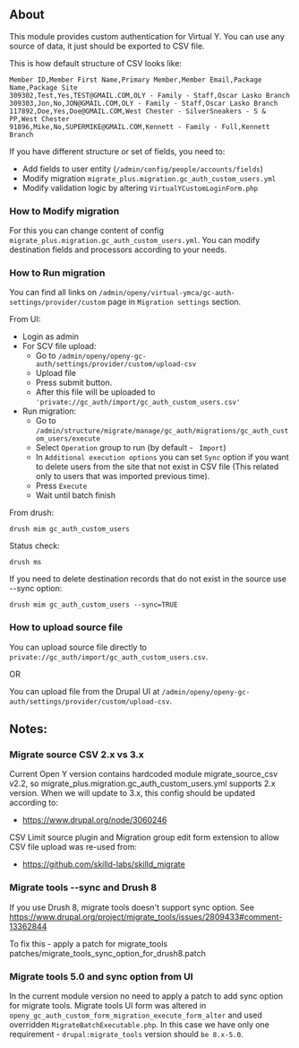 ## About

This module provides custom authentication for Virtual Y.
You can use any source of data, it just should be exported to CSV file.

This is how default structure of CSV looks like:

```csv
Member ID,Member First Name,Primary Member,Member Email,Package Name,Package Site
309302,Test,Yes,TEST@GMAIL.COM,OLY - Family - Staff,Oscar Lasko Branch
309303,Jon,No,JON@GMAIL.COM,OLY - Family - Staff,Oscar Lasko Branch
117892,Doe,Yes,Doe@GMAIL.COM,West Chester - SilverSneakers - S & PP,West Chester
91896,Mike,No,SUPERMIKE@GMAIL.COM,Kennett - Family - Full,Kennett Branch
```

If you have different structure or set of fields, you need to:
- Add fields to user entity (`/admin/config/people/accounts/fields`)
- Modify migration `migrate_plus.migration.gc_auth_custom_users.yml`
- Modify validation logic by altering `VirtualYCustomLoginForm.php`

### How to Modify migration
For this you can change content of config
`migrate_plus.migration.gc_auth_custom_users.yml`. You can modify
destination fields and processors according to your needs.

### How to Run migration

You can find all links on
`/admin/openy/virtual-ymca/gc-auth-settings/provider/custom`
page in `Migration settings` section.

From UI:
- Login as admin
- For SCV file upload:
  - Go to `/admin/openy/openy-gc-auth/settings/provider/custom/upload-csv`
  - Upload file
  - Press submit button.
  - After this file will be uploaded to
    `'private://gc_auth/import/gc_auth_custom_users.csv'`
- Run migration:
  - Go to
`/admin/structure/migrate/manage/gc_auth/migrations/gc_auth_custom_users/execute`
  - Select `Operation` group to run (by default - ` Import`)
  - In `Additional execution options` you can set `Sync` option if you want to
    delete users from the site that not exist in CSV file (This related
    only to users that was imported previous time).
  - Press `Execute`
  - Wait until batch finish

From drush:
```shell script
drush mim gc_auth_custom_users
```

Status check:
```shell script
drush ms
```

If you need to delete destination records that do not exist in the source
use --sync option:

```shell script
drush mim gc_auth_custom_users --sync=TRUE
```

### How to upload source file

You can upload source file directly to
`private://gc_auth/import/gc_auth_custom_users.csv`.

OR

You can upload file from the Drupal UI at
`/admin/openy/openy-gc-auth/settings/provider/custom/upload-csv`.

## Notes:

### Migrate source CSV 2.x vs 3.x

Current Open Y version contains hardcoded module migrate_source_csv v2.2,
so migrate_plus.migration.gc_auth_custom_users.yml supports 2.x version.
When we will update to 3.x, this config should be updated according to:
- https://www.drupal.org/node/3060246

CSV Limit source plugin and Migration group edit form extension to allow
CSV file upload was re-used from:
- https://github.com/skilld-labs/skilld_migrate

### Migrate tools --sync and Drush 8

If you use Drush 8, migrate tools doesn't support sync option.
See https://www.drupal.org/project/migrate_tools/issues/2809433#comment-13362844

To fix this - apply a patch for migrate_tools
patches/migrate_tools_sync_option_for_drush8.patch

### Migrate tools 5.0 and sync option from UI

In the current module version no need to apply a patch to add sync option for
migrate tools. Migrate tools UI form was altered in
`openy_gc_auth_custom_form_migration_execute_form_alter` and used overridden
`MigrateBatchExecutable.php`. In this case we have only one requirement -
`drupal:migrate_tools` version should `be 8.x-5.0`.
